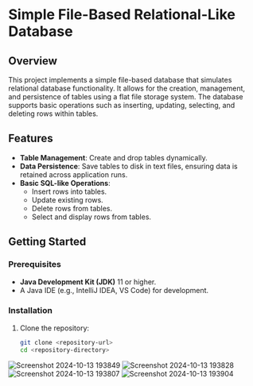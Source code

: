 # Simple File-Based Relational-Like Database

## Overview
This project implements a simple file-based database that simulates relational database functionality. It allows for the creation, management, and persistence of tables using a flat file storage system. The database supports basic operations such as inserting, updating, selecting, and deleting rows within tables.

## Features
- **Table Management**: Create and drop tables dynamically.
- **Data Persistence**: Save tables to disk in text files, ensuring data is retained across application runs.
- **Basic SQL-like Operations**: 
  - Insert rows into tables.
  - Update existing rows.
  - Delete rows from tables.
  - Select and display rows from tables.
  

## Getting Started
### Prerequisites
- **Java Development Kit (JDK)** 11 or higher.
- A Java IDE (e.g., IntelliJ IDEA, VS Code) for development.

### Installation
1. Clone the repository:
   ```bash
   git clone <repository-url>
   cd <repository-directory>
   
![Screenshot 2024-10-13 193849](https://github.com/user-attachments/assets/b38a5f75-943d-4c7e-bbf4-c373a38acf13)
![Screenshot 2024-10-13 193828](https://github.com/user-attachments/assets/332f88de-809c-4f7c-84a5-2542c7cf50d1)
![Screenshot 2024-10-13 193807](https://github.com/user-attachments/assets/fd85d7a7-517a-4941-b6e0-d5e09f2c988f)
![Screenshot 2024-10-13 193904](https://github.com/user-attachments/assets/b04946ef-2833-4e8e-8104-192fdaf1b6ee)
